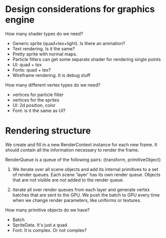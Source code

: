 # Design considerations for graphics engine #

How many shader types do we need?

 - Generic sprite (quad+tex+light). Is there an animation?
 - Text rendering. Is it the same?
 - Pretty sprite with normal maps.
 - Particle filters can get some separate shader for rendering single points
 - UI: quad + tex
 - Fonts: quad + tex?
 - Wireframe rendering. It is debug stuff

How many different vertex types do we need?

 - vertices for particle filter
 - vertices for the sprites
 - UI: 2d position, color
 - Font: is it the same as UI?
 
# Rendering structure #

We create and fill in a new RenderContext instance for each new frame. It should contain all the information necessary to render the frame.

RenderQueue is a queue of the following pairs: {transform, primitiveObject}

1. We iterate over all scene objects and add its internal primitives to a set of render queues. Each scene 'layer' has its own render queue. Objects that are not visible are not added to the render queue.

2. Iterate all over render queues from each layer and generate vertex batches that are sent to the GPU. We push the batch to GPU every time when we change render parameters, like uniforms or textures.

How many primitive objects do we have?
- Batch
- SpriteData. It's just a quad
- Font. It is complex. Or not complex?

